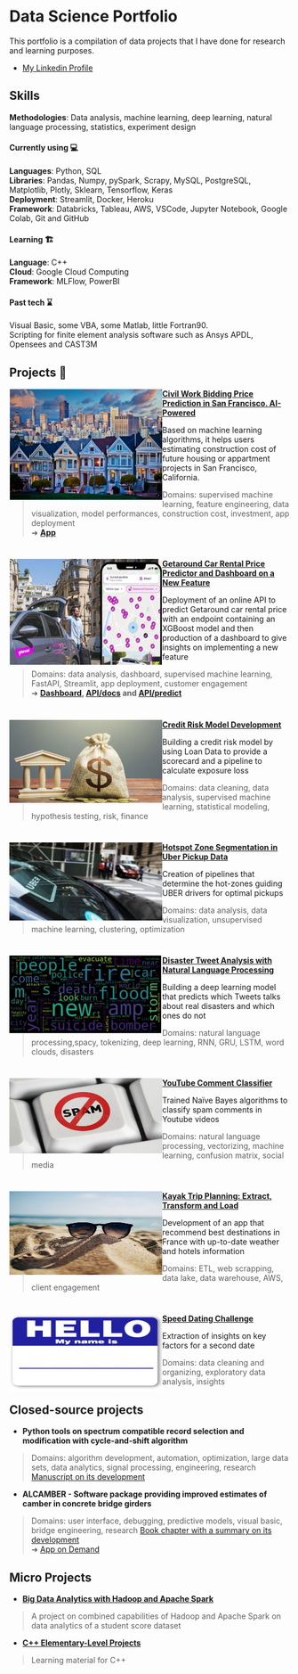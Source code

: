 # Data Science Portfolio  
This portfolio is a compilation of data projects that I have done for research and learning purposes.  
* [My Linkedin Profile](https://www.linkedin.com/in/lisbiliroglu/en) 

## Skills  
**Methodologies**: Data analysis, machine learning, deep learning, natural language processing, statistics, experiment design   

#### Currently using 💻
**Languages**: Python, SQL  
**Libraries**: Pandas, Numpy, pySpark, Scrapy, MySQL, PostgreSQL, Matplotlib, Plotly, Sklearn, Tensorflow, Keras  
**Deployment**: Streamlit, Docker, Heroku  
**Framework**: Databricks, Tableau, AWS, VSCode, Jupyter Notebook, Google Colab, Git and GitHub  
#### Learning 🏗️  
**Language**: C++  
**Cloud**: Google Cloud Computing  
**Framework**: MLFlow, PowerBI    
#### Past tech ⌛  
Visual Basic, some VBA, some Matlab, little Fortran90.  
Scripting for finite element analysis software such as Ansys APDL, Opensees and CAST3M  

## Projects 🧐  

<img align="left" width="275" height="200" src="https://github.com/levist7/portfolio/blob/main/imgs/bidding_project.JPG"> **[Civil Work Bidding Price Prediction in San Francisco. AI-Powered](https://github.com/levist7/Civil-Work-Bidding-And-Investment-Helper)**

 Based on machine learning algorithms, it helps users estimating construction cost of future housing or appartment projects in San Francisco, California.      
> Domains: supervised machine learning, feature engineering, data visualization, model performances, construction cost, investment, app deployment  
 ➜ **[App](https://costofmyconstructionproject.herokuapp.com)**   

#

<img align="left" width="275" height="190" src="https://github.com/levist7/portfolio/blob/main/imgs/getaround_project.JPG"> **[Getaround Car Rental Price Predictor and Dashboard on a New Feature](https://github.com/levist7/GetAround_EDA_ML_Dashboard_API_Project)**

Deployment of an online API to predict Getaround car rental price with an endpoint containing an XGBoost model and then production of a dashboard to give insights on implementing a new feature
> Domains: data analysis, dashboard, supervised machine learning, FastAPI, Streamlit, app deployment, customer engagement  
 ➜ **[Dashboard](http://getaround-dashboard-threshold.herokuapp.com), [API/docs](http://getaround-api-xgboost.herokuapp.com/docs) and [API/predict](http://getaround-api-xgboost.herokuapp.com/predict)**  

#

 <img align="left" width="275" height="150" src="https://github.com/levist7/portfolio/blob/main/imgs/credit_risk_project.JPG"> **[Credit Risk Model Development](https://github.com/levist7/Credit_Risk_Modelling)**  

Building a credit risk model by using Loan Data to provide a scorecard and a pipeline to calculate exposure loss  
> Domains: data cleaning, data analysis, supervised machine learning, statistical modeling, hypothesis testing, risk, finance   

#

<img align="left" width="275" height="140" src="https://github.com/levist7/portfolio/blob/main/imgs/uber_project.JPG"> **[Hotspot Zone Segmentation in Uber Pickup Data](https://github.com/levist7/UBER_Pickups_Project)**  

Creation of pipelines that determine the hot-zones guiding UBER drivers for optimal pickups  
> Domains: data analysis, data visualization, unsupervised machine learning, clustering, optimization    
 

#

<img align="left" width="275" height="140" src="https://github.com/levist7/portfolio/blob/main/imgs/tweet_project.JPG"> **[Disaster Tweet Analysis with Natural Language Processing](https://github.com/levist7/NLP_Disaster_Tweet_Analysis)**  

Building a deep learning model that predicts which Tweets talks about real disasters and which ones do not  
> Domains: natural language processing,spacy, tokenizing, deep learning, RNN, GRU, LSTM, word clouds, disasters   


#

<img align="left" width="275" height="135" src="https://github.com/levist7/portfolio/blob/main/imgs/youtube_project.JPG"> **[YouTube Comment Classifier](https://github.com/levist7/YouTube_Spam_Comments)**  

Trained Naïve Bayes algorithms to classify spam comments in Youtube videos  
> Domains: natural language processing, vectorizing, machine learning, confusion matrix, social media  
  
#

<img align="left" width="275" height="150" src="https://github.com/levist7/portfolio/blob/main/imgs/trip_project.JPG"> **[Kayak Trip Planning: Extract, Transform and Load](https://github.com/levist7/Kayak_ETL_Project)**  

Development of an app that recommend best destinations in France with up-to-date weather and hotels information  
> Domains: ETL, web scrapping, data lake, data warehouse, AWS, client engagement  
  
#

<img align="left" width="275" height="140" src="https://github.com/levist7/portfolio/blob/main/imgs/sd_project.JPG"> **[Speed Dating Challenge](https://github.com/levist7/SD_ExploratoryDataAnalysis)**  

Extraction of insights on key factors for a second date  
> Domains: data cleaning and organizing, exploratory data analysis, insights   
  

## Closed-source projects  
 

*  **Python tools on spectrum compatible record selection and modification with cycle-and-shift algorithm**  
> Domains: algorithm development, automation, optimization, large data sets, data analytics, signal processing, engineering, research  
[Manuscript on its development](https://tel.archives-ouvertes.fr/tel-01809010)  


* **ALCAMBER - Software package providing improved estimates of camber in concrete bridge girders**  
> Domains: user interface, debugging, predictive models, visual basic, bridge engineering, research
[Book chapter with a summary on its development](https://link.springer.com/chapter/10.1007/978-3-030-59169-4_6)  
➜ [App on Demand](https://eng.auburn.edu/research/centers/hrc/hrc-info-pages/software/alcamber) 
  

## Micro Projects

* **[Big Data Analytics with Hadoop and Apache Spark](https://github.com/levist7/Spark_Big_Data_Project)**  
> A project on combined capabilities of Hadoop and Apache Spark on data analytics of a student score dataset

*  **[C++ Elementary-Level Projects](https://github.com/levist7/CPP_Elementary_Projects)**  
> Learning material for C++  

